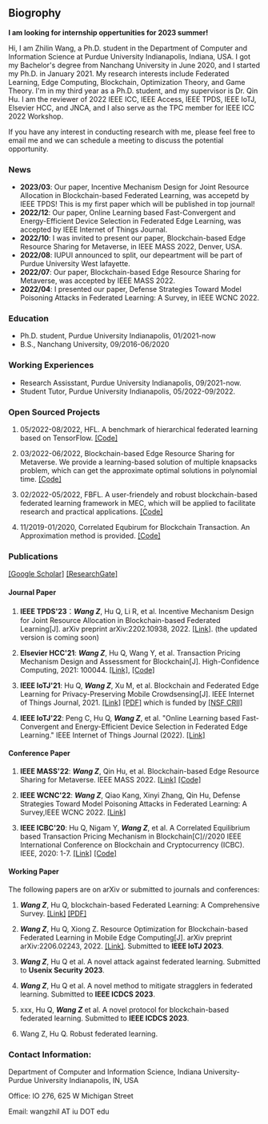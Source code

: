 ## Biogrophy

**I am looking for internship oppertunities for 2023 summer!**

Hi, I am Zhilin Wang, a Ph.D. student in the Department of Computer and Information Science at Purdue University Indianapolis, Indiana, USA. I got my Bachelor's degree from Nanchang University in June 2020, and I started my Ph.D. in January 2021. My research interests include Federated Learning, Edge Computing, Blockchain, Optimization Theory, and Game Theory. I'm in my third year as a Ph.D. student, and my supervisor is Dr. Qin Hu. I am the reviewer of 2022 IEEE ICC, IEEE Access, IEEE TPDS, IEEE IoTJ, Elsevier HCC, and JNCA,  and I also serve as the TPC member for IEEE ICC 2022 Workshop. 


If you have any interest in conducting research with me, please feel free to email me and we can schedule a meeting to discuss the potential opportunity.

### News

- **2023/03**: Our paper, Incentive Mechanism Design for Joint Resource Allocation in Blockchain-based Federated Learning, was accepetd by IEEE TPDS! This is my first paper which will be published in top journal!
- **2022/12**: Our paper, Online Learning based Fast-Convergent and Energy-Efficient Device Selection in Federated Edge Learning, was accepted by IEEE Internet of Things Journal.
- **2022/10**: I was invited to present our paper, Blockchain-based Edge Resource Sharing for Metaverse, in IEEE MASS 2022, Denver, USA.
- **2022/08**: IUPUI announced to split, our depeartment will be part of Purdue University West lafayette.
- **2022/07**: Our paper, Blockchain-based Edge Resource Sharing for Metaverse, was accepted by IEEE MASS 2022.
- **2022/04**: I presented our paper, Defense Strategies Toward Model Poisoning Attacks in Federated Learning: A Survey, in IEEE WCNC 2022.

### Education

- Ph.D. student, Purdue University Indianapolis, 01/2021-now
- B.S., Nanchang University, 09/2016-06/2020

### Working Experiences

- Research Assisstant, Purdue University Indianapolis, 09/2021-now.
- Student Tutor, Purdue University Indianapolis, 05/2022-09/2022.

### Open Sourced Projects

1. 05/2022-08/2022, HFL. A benchmark of hierarchical federated learning based on TensorFlow. [[Code]](https://github.com/wzljerry/Hierarchical-Federated-Learning)

2. 03/2022-06/2022, Blockchain-based Edge Resource Sharing for Metaverse. We provide a learning-based solution of multiple knapsacks problem, which can get the approximate optimal solutions in polynomial time. [[Code]](https://github.com/wzljerry/Blockchain-based-Edge-Resource-Sharing-for-Metaverse)

3. 02/2022-05/2022, FBFL. A user-friendely and robust blockchain-based federated learning framework in MEC, which will be applied to facilitate research and practical applications. [[Code]](https://github.com/wzljerry/FBFL-A-Flexible-Blockchain-based-Federated-Learning-Framework-in-Mobile-Edge-Computing)

4. 11/2019-01/2020, Correlated Equbirum for Blockchain Transaction. An Approximation method is provided. [[Code]](https://github.com/wzljerry/Correlated-Equilibrium-for-Blockchain-Transaction)


### Publications

[[Google Scholar]](https://scholar.google.com.hk/citations?user=-bmvpIcAAAAJ&hl=zh-CN&oi=sra) [[ResearchGate]](https://www.researchgate.net/profile/Zhilin-Wang-11)

#### Journal Paper
1. **IEEE TPDS'23**：***Wang Z***, Hu Q, Li R, et al. Incentive Mechanism Design for Joint Resource Allocation in Blockchain-based Federated Learning[J]. arXiv preprint arXiv:2202.10938, 2022. [[Link]](https://arxiv.org/abs/2202.10938). (the updated version is coming soon)

2. **Elsevier HCC'21**:  ***Wang Z***, Hu Q, Wang Y, et al. Transaction Pricing Mechanism Design and Assessment for Blockchain[J]. High-Confidence Computing, 2021: 100044. [[Link]](https://www.sciencedirect.com/science/article/pii/S2667295221000349), [[Code]](https://github.com/wzljerry/Correlated-Equilibrium-for-Blockchain-Transaction)

3. **IEEE IoTJ'21**:  Hu Q, ***Wang Z***, Xu M, et al. Blockchain and Federated Edge Learning for Privacy-Preserving Mobile Crowdsensing[J]. IEEE Internet of Things Journal, 2021. [[Link]](https://arxiv.org/abs/2110.08671) [[PDF]](FEL.pdf) which is funded by [[NSF CRII]](https://nsf.gov/awardsearch/showAward?AWD_ID=2105004&HistoricalAwards=false)

4. **IEEE IoTJ'22**:  Peng C, Hu Q, ***Wang Z***, et al. "Online Learning based Fast-Convergent and Energy-Efficient Device Selection in Federated Edge Learning." IEEE Internet of Things Journal (2022). [[Link]](https://ieeexplore.ieee.org/abstract/document/9951138)

#### Conference Paper

1. **IEEE MASS'22**:  ***Wang Z***, Qin Hu, et al. Blockchain-based  Edge Resource Sharing for Metaverse. IEEE MASS 2022. [[Link]](https://arxiv.org/abs/2208.05120) [[Code]](https://github.com/wzljerry/Blockchain-based-Edge-Resource-Sharing-for-Metaverse)

2. **IEEE WCNC'22**:  ***Wang Z***, Qiao Kang, Xinyi Zhang, Qin Hu, Defense Strategies Toward Model Poisoning Attacks in Federated Learning: A Survey,IEEE WCNC 2022. [[Link]](https://arxiv.org/abs/2202.06414)

3. **IEEE ICBC'20**:  Hu Q, Nigam Y, ***Wang Z***, et al. A Correlated Equilibrium based Transaction Pricing Mechanism in Blockchain[C]//2020 IEEE International Conference on Blockchain and Cryptocurrency (ICBC). IEEE, 2020: 1-7. [[Link]](https://ieeexplore.ieee.org/abstract/document/9169475) [[Code]](https://github.com/wzljerry/Correlated-Equilibrium-for-Blockchain-Transaction)





#### Working Paper

The following papers are on arXiv or submitted to journals and conferences:

1. ***Wang Z***,  Hu Q, blockchain-based Federated Learning: A Comprehensive Survey. [[Link]](https://arxiv.org/abs/2110.02182) [[PDF]](BCFL_survey)

2. ***Wang Z***,  Hu Q, Xiong Z. Resource Optimization for Blockchain-based Federated Learning in Mobile Edge Computing[J]. arXiv preprint arXiv:2206.02243, 2022. [[Link]](https://arxiv.org/abs/2206.02243). Submitted to **IEEE IoTJ 2023**.

3. ***Wang Z***,  Hu Q et al. A novel attack against federated learning. Submitted to **Usenix Security 2023**.

4. ***Wang Z***,  Hu Q et al. A novel method to mitigate stragglers in federated learning. Submitted to **IEEE ICDCS 2023**.

5. xxx, Hu Q, ***Wang Z*** et al. A novel protocol for blockchain-based federated learning. Submitted to **IEEE ICDCS 2023**.

6. Wang Z, Hu Q. Robust federated learning.

### Contact Information:

Department of Computer and Information Science, Indiana University-Purdue University Indianapolis, IN, USA

Office: IO 276, 625 W Michigan Street

Email: wangzhil AT iu DOT edu
